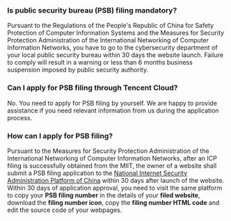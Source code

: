 ### Is public security bureau (PSB) filing mandatory?
Pursuant to the Regulations of the People's Republic of China for Safety Protection of Computer Information Systems and the Measures for Security Protection Administration of the International Networking of Computer Information Networks, you have to go to the cybersecurity department of your local public security bureau within 30 days the website launch. Failure to comply will result in a warning or less than 6 months business suspension imposed by public security authority.

### Can I apply for PSB filing through Tencent Cloud?
No. You need to apply for PSB filing by yourself. We are happy to provide assistance if you need relevant information from us during the application process.

### How can I apply for PSB filing?
Pursuant to the Measures for Security Protection Administration of the International Networking of Computer Information Networks, after an ICP filing is successfully obtained from the MIIT, the owner of a website shall submit a PSB filing application to the [National Internet Security Administration Platform of China](http://www.beian.gov.cn/portal/index) within 30 days after launch of the website.
Within 30 days of application approval, you need to visit the same platform to copy your **PSB filing number** in the details of your **filed website**, download the **filing number icon**, copy the **filing number HTML code** and edit the source code of your webpages.

